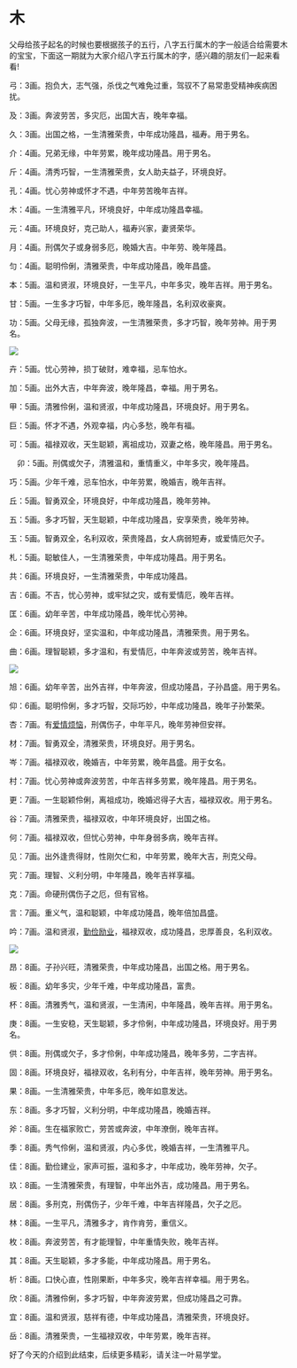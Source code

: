# 木
父母给孩子起名的时候也要根据孩子的五行，八字五行属木的字一般适合给需要木的宝宝，下面这一期就为大家介绍八字五行属木的字，感兴趣的朋友们一起来看看!  

弓：3画。抱负大，志气强，杀伐之气难免过重，驾驭不了易常患受精神疾病困扰。

及：3画。奔波劳苦，多灾厄，出国大吉，晚年幸福。

久：3画。出国之格，一生清雅荣贵，中年成功隆昌，福寿。用于男名。

介：4画。兄弟无缘，中年劳累，晚年成功隆昌。用于男名。

斤：4画。清秀巧智，一生清雅荣贵，女人助夫益子，环境良好。

孔：4画。忧心劳神或怀才不遇，中年劳苦晚年吉祥。

木：4画。一生清雅平凡，环境良好，中年成功隆昌幸福。

元：4画。环境良好，克己助人，福寿兴家，妻贤荣华。

月：4画。刑偶欠子或身弱多厄，晚婚大吉。中年劳、晚年隆昌。

匀：4画。聪明伶俐，清雅荣贵，中年成功隆昌，晚年昌盛。

本：5画。温和贤淑，环境良好，一生平凡，中年多灾，晚年吉祥。用于男名。

甘：5画。一生多才巧智，中年多厄，晚年隆昌，名利双收豪爽。

功：5画。父母无缘，孤独奔波，一生清雅荣贵，多才巧智，晚年劳神。用于男名。

![](https://pic3.zhimg.com/v2-7b68d96c3721f1b5634df0bc1d986bf6_b.jpg)

卉：5画。忧心劳神，损丁破财，难幸福，忌车怕水。

加：5画。出外大吉，中年奔波，晚年隆昌，幸福。用于男名。

甲：5画。清雅伶俐，温和贤淑，中年成功隆昌，环境良好。用于男名。

巨：5画。怀才不遇，外观幸福，内心多愁，晚年有福。

可：5画。福禄双收，天生聪颖，离祖成功，双妻之格，晚年隆昌。用于男名。

　卯：5画。刑偶或欠子，清雅温和，重情重义，中年多灾，晚年隆昌。

巧：5画。少年千难，忌车怕水，中年劳累，晚婚吉，晚年吉祥。

丘：5画。智勇双全，环境良好，中年成功隆昌，晚年劳神。

五：5画。多才巧智，天生聪颖，中年成功隆昌，安享荣贵，晚年劳神。

玉：5画。智勇双全，名利双收，荣贵隆昌，女人病弱短寿，或爱情厄欠子。

札：5画。聪敏佳人，一生清雅荣贵，中年成功隆昌。用于男名。

共：6画。环境良好，一生清雅荣贵，中年成功隆昌。

吉：6画。不吉，忧心劳神，或牢狱之灾，或有爱情厄，晚年吉祥。

匡：6画。幼年辛苦，中年成功隆昌，晚年忧心劳神。

企：6画。环境良好，坚实温和，中年成功隆昌，清雅荣贵。用于男名。

曲：6画。理智聪颖，多才温和，有爱情厄，中年奔波或劳苦，晚年吉祥。

![](https://pic4.zhimg.com/v2-f35dec18f1d56b2ce492c58ad83878cb_b.jpg)

旭：6画。幼年辛苦，出外吉祥，中年奔波，但成功隆昌，子孙昌盛。用于男名。

仰：6画。聪明伶俐，多才巧智，交际巧妙，中年成功隆昌，晚年子孙繁荣。

杏：7画。有[爱情烦恼](https://www.zhihu.com/search?q=%E7%88%B1%E6%83%85%E7%83%A6%E6%81%BC&search_source=Entity&hybrid_search_source=Entity&hybrid_search_extra=%7B%22sourceType%22%3A%22article%22%2C%22sourceId%22%3A%22428506057%22%7D)，刑偶伤子，中年平凡，晚年劳神但安祥。

材：7画。智勇双全，清雅荣贵，环境良好。用于男名。

岑：7画。福禄双收，晚婚吉，中年劳累，晚年昌盛。用于女名。

村：7画。忧心劳神或奔波劳苦，中年吉祥多劳累，晚年隆昌。用于男名。

更：7画。一生聪颖伶俐，离祖成功，晚婚迟得子大吉，福禄双收。用于男名。

谷：7画。清雅荣贵，福禄双收，中年环境良好，出国之格。

何：7画。福禄双收，但忧心劳神，中年身弱多病，晚年吉祥。

见：7画。出外逢贵得财，性刚欠仁和，中年劳累，晚年大吉，刑克父母。

究：7画。理智、义利分明，中年隆昌，晚年吉祥享福。

克：7画。命硬刑偶伤子之厄，但有官格。

言：7画。重义气，温和聪颖，中年成功隆昌，晚年倍加昌盛。

吟：7画。温和贤淑，[勤俭励业](https://www.zhihu.com/search?q=%E5%8B%A4%E4%BF%AD%E5%8A%B1%E4%B8%9A&search_source=Entity&hybrid_search_source=Entity&hybrid_search_extra=%7B%22sourceType%22%3A%22article%22%2C%22sourceId%22%3A%22428506057%22%7D)，福禄双收，成功隆昌，忠厚善良，名利双收。

![](https://pic4.zhimg.com/v2-16d8965837ac9768f9dc37e5e6bf28e3_b.jpg)

昂：8画。子孙兴旺，清雅荣贵，中年成功隆昌，出国之格。用于男名。

板：8画。幼年多灾，少年千难，中年成功隆昌，富贵。

杯：8画。清雅秀气，温和贤淑，一生清闲，中年隆昌，晚年吉祥。用于男名。

庚：8画。一生安稳，天生聪颖，多才伶俐，中年成功隆昌，环境良好。用于男名。

供：8画。刑偶或欠子，多才伶俐，中年成功隆昌，晚年多劳，二字吉祥。

固：8画。环境良好，福禄双收，名利有分，中年吉祥，晚年劳神。用于男名。

果：8画。一生清雅荣贵，中年多厄，晚年如意发达。

东：8画。多才巧智，义利分明，中年成功隆昌，晚婚吉祥。

斧：8画。生在福家败亡，劳苦或奔波，中年潦倒，晚年吉祥。

季：8画。秀气伶俐，温和贤淑，内心多优，晚婚吉祥，一生清雅平凡。

佳：8画。勤俭建业，家声可振，温和多才，中年成功，晚年劳神，欠子。

玖：8画。一生清雅荣贵，有理智，中年出外吉，成功隆昌。用于男名。

居：8画。多刑克，刑偶伤子，少年千难，中年吉祥隆昌，欠子之厄。

林：8画。一生平凡，清雅多才，肯作肯劳，重信义。

枚：8画。奔波劳苦，有才能理智，中年重情失败，晚年吉祥。

其：8画。天生聪颖，多才多能，中年成功隆昌。用于男名。

析：8画。口快心直，性刚果断，中年多灾，晚年吉祥幸福。用于男名。

欣：8画。清雅伶俐，多才巧智，中年奔波劳累，但成功隆昌之可靠。

宜：8画。温和贤淑，慈祥有德，中年成功隆昌，清雅荣贵，环境良好。

岳：8画。清雅荣贵，一生福禄双收，中年劳累，晚年吉祥。

好了今天的介绍到此结束，后续更多精彩，请关注一叶易学堂。